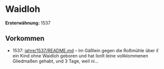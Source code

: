 # Waidloh

**Ersterwähnung:** 1537

## Vorkommen
- 1537: [jahre/1537/README.md](../jahre/1537/README.md) – Im Gäßlein gegen die Roßmühle über iſ ein Kind
ohne Waidloh geboren und hat ſonſt ſeine vollklommenen
Gliedmaßen gehabt, und 3 Tage, weil ni...
